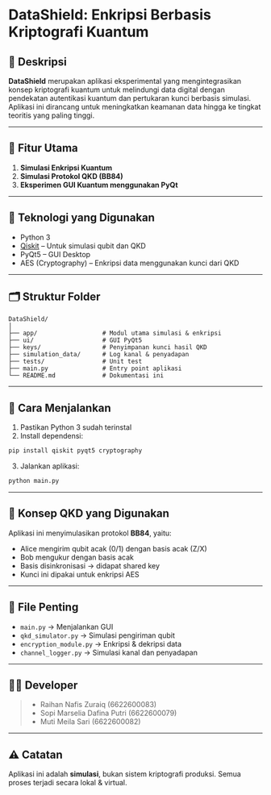 # DataShield: Enkripsi Berbasis Kriptografi Kuantum

## 📌 Deskripsi
**DataShield** merupakan aplikasi eksperimental yang mengintegrasikan konsep kriptografi kuantum untuk melindungi data digital dengan pendekatan autentikasi kuantum dan pertukaran kunci berbasis simulasi. Aplikasi ini dirancang untuk meningkatkan keamanan data hingga ke tingkat teoritis yang paling tinggi.

---

## 🚀 Fitur Utama
1. **Simulasi Enkripsi Kuantum**
2. **Simulasi Protokol QKD (BB84)**
3. **Eksperimen GUI Kuantum menggunakan PyQt**

---

## 🧪 Teknologi yang Digunakan
- Python 3
- [Qiskit](https://qiskit.org/) – Untuk simulasi qubit dan QKD
- PyQt5 – GUI Desktop
- AES (Cryptography) – Enkripsi data menggunakan kunci dari QKD

---

## 🗂️ Struktur Folder
```
DataShield/
│
├── app/                  # Modul utama simulasi & enkripsi
├── ui/                   # GUI PyQt5
├── keys/                 # Penyimpanan kunci hasil QKD
├── simulation_data/      # Log kanal & penyadapan
├── tests/                # Unit test
├── main.py               # Entry point aplikasi
└── README.md             # Dokumentasi ini
```

---

## 🔧 Cara Menjalankan
1. Pastikan Python 3 sudah terinstal
2. Install dependensi:
```bash
pip install qiskit pyqt5 cryptography
```
3. Jalankan aplikasi:
```bash
python main.py
```

---

## 🧠 Konsep QKD yang Digunakan
Aplikasi ini menyimulasikan protokol **BB84**, yaitu:
- Alice mengirim qubit acak (0/1) dengan basis acak (Z/X)
- Bob mengukur dengan basis acak
- Basis disinkronisasi → didapat shared key
- Kunci ini dipakai untuk enkripsi AES

---

## 📂 File Penting
- `main.py` → Menjalankan GUI
- `qkd_simulator.py` → Simulasi pengiriman qubit
- `encryption_module.py` → Enkripsi & dekripsi data
- `channel_logger.py` → Simulasi kanal dan penyadapan

---

## 👨‍💻 Developer
> - Raihan Nafis Zuraiq (6622600083)
> - Sopi Marselia Dafina Putri (6622600079)
> - Muti Meila Sari (6622600082)

---

## ⚠️ Catatan
Aplikasi ini adalah **simulasi**, bukan sistem kriptografi produksi. Semua proses terjadi secara lokal & virtual.
